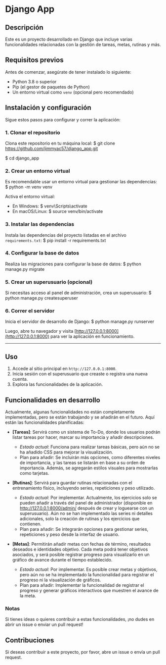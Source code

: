 # Django App

## Descripción
Este es un proyecto desarrollado en Django que incluye varias funcionalidades relacionadas con la gestión de tareas, metas, rutinas y más.

## Requisitos previos
Antes de comenzar, asegúrate de tener instalado lo siguiente:
- Python 3.8 o superior
- Pip (el gestor de paquetes de Python)
- Un entorno virtual como `venv` (opcional pero recomendado)

## Instalación y configuración

Sigue estos pasos para configurar y correr la aplicación:

### 1. Clonar el repositorio
Clona este repositorio en tu máquina local:
$ git clone https://github.com/jimmyac57/django_app.git 

$ cd django_app

### 2. Crear un entorno virtual
Es recomendable usar un entorno virtual para gestionar las dependencias:
$ python -m venv venv

Activa el entorno virtual:
- En Windows:
  $ venv\Scripts\activate
- En macOS/Linux:
  $ source venv/bin/activate

### 3. Instalar las dependencias
Instala las dependencias del proyecto listadas en el archivo `requirements.txt`:
$ pip install -r requirements.txt

### 4. Configurar la base de datos
Realiza las migraciones para configurar la base de datos:
$ python manage.py migrate

### 5. Crear un superusuario (opcional)
Si necesitas acceso al panel de administración, crea un superusuario:
$ python manage.py createsuperuser

### 6. Correr el servidor
Inicia el servidor de desarrollo de Django:
$ python manage.py runserver

Luego, abre tu navegador y visita [http://127.0.0.1:8000](http://127.0.0.1:8000) para ver la aplicación en funcionamiento.

---

## Uso
1. Accede al sitio principal en `http://127.0.0.1:8000`.
2. Inicia sesión con el superusuario que creaste o registra una nueva cuenta.
3. Explora las funcionalidades de la aplicación.

## Funcionalidades en desarrollo
Actualmente, algunas funcionalidades no están completamente implementadas, pero se están trabajando y se añadirán en el futuro. Aquí están las funcionalidades planificadas:

- **[Tareas]**: Servirá como un sistema de To-Do, donde los usuarios podrán listar tareas por hacer, marcar su importancia y añadir descripciones.

  - _Estado actual_: Funciona para realizar tareas básicas, pero aún no se ha añadido CSS para mejorar la visualización.
  - Plan para añadir: Se incluirán más opciones, como diferentes niveles de importancia, y las tareas se listarán en base a su orden de importancia. Además, se agregarán estilos visuales para mostrarlas como tarjetas.
- **[Rutinas]**: Servirá para guardar rutinas relacionadas con el entrenamiento físico, incluyendo series, repeticiones y peso utilizado.

  - _Estado actual_: Por implementar. Actualmente, los ejercicios solo se pueden añadir a través del panel de administrador (disponible en http://127.0.0.1:8000/admin/ después de crear y loguearse con un superusuario). Aún no se han implementado las series ni detalles adicionales, solo la creación de rutinas y los ejercicios que contienen.
  - Plan para añadir: Se integrarán opciones para gestionar series, repeticiones y peso desde la interfaz de usuario.
- **[Metas]**: Permitirán añadir metas con fechas de término, resultados deseados e identidades objetivo. Cada meta podrá tener objetivos asociados, y será posible registrar progreso para visualizarlo en un gráfico de avance durante el tiempo establecido.

  - _Estado actual_: Por implementar. Es posible crear metas y objetivos, pero aún no se ha implementado la funcionalidad para registrar el progreso ni la visualización de gráficos.
  - Plan para añadir: Implementar la funcionalidad de registrar el progreso y generar gráficos interactivos que muestren el avance de la meta.

### Notas
Si tienes ideas o quieres contribuir a estas funcionalidades, ¡no dudes en abrir un issue o enviar un pull request!

## Contribuciones
Si deseas contribuir a este proyecto, por favor, abre un issue o envía un pull request.

